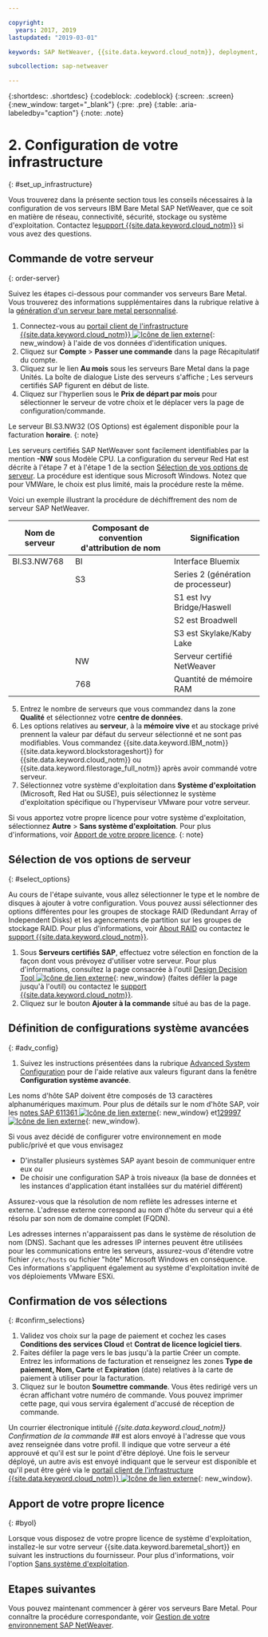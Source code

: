 ```yaml
---

copyright:
  years: 2017, 2019
lastupdated: "2019-03-01"

keywords: SAP NetWeaver, {{site.data.keyword.cloud_notm}}, deployment, BYOL, database

subcollection: sap-netweaver

---
```


{:shortdesc: .shortdesc}
{:codeblock: .codeblock}
{:screen: .screen}
{:new_window: target="_blank"}
{:pre: .pre}
{:table: .aria-labeledby="caption"}
{:note: .note}

# 2. Configuration de votre infrastructure
{: #set_up_infrastructure}

Vous trouverez dans la présente section tous les conseils nécessaires à la configuration de vos serveurs IBM Bare Metal SAP NetWeaver, que ce soit en matière de réseau, connectivité, sécurité, stockage ou système d'exploitation. Contactez le[support {{site.data.keyword.cloud_notm}}](/docs/get-support?topic=get-support-getting-customer-support#getting-customer-support) si vous avez des questions.

## Commande de votre serveur
{: order-server}

Suivez les étapes ci-dessous pour commander vos serveurs Bare Metal. Vous trouverez des informations supplémentaires dans la rubrique relative à la [génération d'un serveur bare metal personnalisé](/docs/bare-metal?topic=bare-metal-ordering-baremetal-server#ordering-baremetal-server).

1. Connectez-vous au [portail client de l'infrastructure {{site.data.keyword.cloud_notm}} ![Icône de lien externe](../../icons/launch-glyph.svg "Icône de lien externe")](https://control.softlayer.com){: new_window} à l'aide de vos données d'identification uniques. 
2. Cliquez sur **Compte** > **Passer une commande** dans la page Récapitulatif du compte.
3. Cliquez sur le lien **Au mois** sous les serveurs Bare Metal dans la page Unités. La boîte de dialogue Liste des serveurs s'affiche ; Les serveurs certifiés SAP figurent en début de liste. 
4. Cliquez sur l'hyperlien sous le **Prix de départ par mois** pour sélectionner le serveur de votre choix et le déplacer vers la page de configuration/commande.

Le serveur BI.S3.NW32 (OS Options) est également disponible pour la facturation **horaire**.
{: note}

   Les serveurs certifiés SAP NetWeaver sont facilement identifiables par la mention **-NW** sous Modèle CPU. La configuration du serveur Red Hat est décrite à l'étape 7 et à l'étape 1 de la section [Sélection de vos options de serveur](#select_options). La procédure est identique sous Microsoft Windows. Notez que pour VMWare, le choix est plus limité, mais la procédure reste la même.

   Voici un exemple illustrant la procédure de déchiffrement des nom de serveur SAP NetWeaver.

|Nom de serveur| Composant de convention d'attribution de nom |Signification|
| --- | --- | --- |
| BI.S3.NW768 | BI | Interface Bluemix |
| | S3 | Series 2 (génération de processeur) |
| | | S1 est Ivy Bridge/Haswell |
| | | S2 est Broadwell |
| | | S3 est Skylake/Kaby Lake |
| | NW | Serveur certifié NetWeaver |
| | 768 |Quantité de mémoire RAM|

5. Entrez le nombre de serveurs que vous commandez dans la zone **Qualité** et sélectionnez votre **centre de données**.
6. Les options relatives au **serveur**, à la **mémoire vive** et au stockage privé prennent la valeur par défaut du serveur sélectionné et ne sont pas modifiables. Vous commandez {{site.data.keyword.IBM_notm}} {{site.data.keyword.blockstorageshort}} for {{site.data.keyword.cloud_notm}} ou {{site.data.keyword.filestorage_full_notm}} après avoir commandé votre serveur. 
7. Sélectionnez votre système d'exploitation dans **Système d'exploitation** (Microsoft, Red Hat ou SUSE), puis sélectionnez le système d'exploitation spécifique ou l'hyperviseur VMware pour votre serveur.

Si vous apportez votre propre licence pour votre système d'exploitation, sélectionnez **Autre** > **Sans système d'exploitation**. Pour plus d'informations, voir [Apport de votre propre licence](#byol).
{: note}

## Sélection de vos options de serveur
{: #select_options}

Au cours de l'étape suivante, vous allez sélectionner le type et le nombre de disques à ajouter à votre configuration. Vous pouvez aussi sélectionner des options différentes pour les groupes de stockage RAID (Redundant Array of Independent Disks) et les agencements de partition sur les groupes de stockage RAID. Pour plus d'informations, voir [About RAID](/docs/bare-metal?topic=bare-metal-about-raid#about-raid) ou contactez le [support {{site.data.keyword.cloud_notm}}](/docs/get-support?topic=get-support-getting-customer-support#getting-customer-support). 

1. Sous **Serveurs certifiés SAP**, effectuez votre sélection en fonction de la façon dont vous prévoyez d'utiliser votre serveur. Pour plus d'informations, consultez la page consacrée à l'outil [Design Decision Tool ![Icône de lien externe](../../icons/launch-glyph.svg "Icône de lien externe")](https://github.com/ibm-cloud-architecture/infrastructure-design-decision-tool){: new_window} (faites défiler la page jusqu'à l'outil) ou contactez le [support {{site.data.keyword.cloud_notm}}](/docs/get-support?topic=get-support-getting-customer-support#getting-customer-support). 
2. Cliquez sur le bouton **Ajouter à la commande** situé au bas de la page.

## Définition de configurations système avancées
{: #adv_config}

1. Suivez les instructions présentées dans la rubrique [Advanced System Configuration](/docs/bare-metal?topic=bare-metal-ordering-baremetal-server#ordering-baremetal-server) pour de l'aide relative aux valeurs figurant dans la fenêtre **Configuration système avancée**.

Les noms d'hôte SAP doivent être composés de 13 caractères alphanumériques maximum. Pour plus de détails sur le nom d'hôte SAP, voir les [notes SAP 611361 ![Icône de lien externe](../../icons/launch-glyph.svg "Icône de lien externe")](https://launchpad.support.sap.com/#/611361){: new_window} et[129997 ![Icône de lien externe](../../icons/launch-glyph.svg "Icône de lien externe")](https://launchpad.support.sap.com/#/129997){: new_window}. 

Si vous avez décidé de configurer votre environnement en mode public/privé et que vous envisagez
  * D'installer plusieurs systèmes SAP ayant besoin de communiquer entre eux *ou*
  * De choisir une configuration SAP à trois niveaux (la base de données et les instances d'application étant installées sur du matériel différent)

Assurez-vous que la résolution de nom reflète les adresses interne et externe. L'adresse externe correspond au nom d'hôte du serveur qui a été résolu par son nom de domaine complet (FQDN).

Les adresses internes n'apparaissent pas dans le système de résolution de nom (DNS). Sachant que les adresses IP internes peuvent être utilisées pour les communications entre les serveurs, assurez-vous d'étendre votre fichier `/etc/hosts` ou fichier "hôte" Microsoft Windows en conséquence. Ces informations s'appliquent également au système d'exploitation invité de vos déploiements VMware ESXi.

## Confirmation de vos sélections
{: #confirm_selections}

1. Validez vos choix sur la page de paiement et cochez les cases **Conditions des services Cloud** et **Contrat de licence logiciel tiers**.
2. Faites défiler la page vers le bas jusqu'à la partie Créer un compte. Entrez les informations de facturation et renseignez les zones **Type de paiement, Nom, Carte** et **Expiration** (date) relatives à la carte de paiement à utiliser pour la facturation.
3. Cliquez sur le bouton **Soumettre commande**. Vous êtes redirigé vers un écran affichant votre numéro de commande. Vous pouvez imprimer cette page, qui vous servira également d'accusé de réception de commande.

Un courrier électronique intitulé _{{site.data.keyword.cloud_notm}} Confirmation de la commande ##_ est alors envoyé à l'adresse que vous avez renseignée dans votre profil. Il indique que votre serveur a été approuvé et qu'il est sur le point d'être déployé. Une fois le serveur déployé, un autre avis est envoyé indiquant que le serveur est disponible et qu'il peut être géré via le [portail client de l'infrastructure {{site.data.keyword.cloud_notm}} ![Icône de lien externe](../../icons/launch-glyph.svg "Icône de lien externe")](https://control.softlayer.com){: new_window}.

## Apport de votre propre licence
{: #byol}

Lorsque vous disposez de votre propre licence de système d'exploitation, installez-le sur votre serveur {{site.data.keyword.baremetal_short}} en suivant les instructions du fournisseur. Pour plus d'informations, voir l'option [Sans système d'exploitation](/docs/bare-metal?topic=bare-metal-how-to-install-an-operating-system-on-a-no-os-server-#bm-no-os).

## Etapes suivantes

Vous pouvez maintenant commencer à gérer vos serveurs Bare Metal. Pour connaître la procédure correspondante, voir [Gestion de votre environnement SAP NetWeaver](/docs/infrastructure/sap-netweaver?topic=sap-netweaver-manage_environment#manage_environment).
